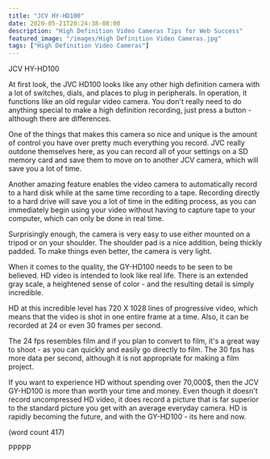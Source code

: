 ```yaml
---
title: "JCV HY-HD100"
date: 2020-05-21T20:24:38-08:00
description: "High Definition Video Cameras Tips for Web Success"
featured_image: "/images/High Definition Video Cameras.jpg"
tags: ["High Definition Video Cameras"]
---
```


JCV HY-HD100

At first look, the JVC HD100 looks like any other
high definition camera with a lot of switches, dials,
and places to plug in peripherals.  In operation, it
functions like an old regular video camera.  You 
don't really need to do anything special to make a
high definition recording, just press a button -
although there are differences.

One of the things that makes this camera so nice and
unique is the amount of control you have over pretty
much everything you record.  JVC really outdone 
themselves here, as you can record all of your settings
on a SD memory card and save them to move on to 
another JCV camera, which will save you a lot of time.

Another amazing feature enables the video camera to
automatically record to a hard disk while at the same
time recording to a tape. Recording directly to a 
hard drive will save you a lot of time in the editing
process, as you can immediately begin using your 
video without having to capture tape to your computer,
which can only be done in real time.

Surprisingly enough, the camera is very easy to use 
either mounted on a tripod or on your shoulder.  The
shoulder pad is a nice addition, being thickly padded.
To make things even better, the camera is very light.

When it comes to the quality, the GY-HD100 needs to
be seen to be believed.  HD video is intended to look
like real life.  There is an extended gray scale, a
heightened sense of color - and the resulting detail
is simply incredible.

HD at this incredible level has 720 X 1028 lines of
progressive video, which means that the video is shot
in one entire frame at a time.  Also, it can be
recorded at 24 or even 30 frames per second.

The 24 fps resembles film and if you plan to convert
to film, it's a great way to shoot - as you can 
quickly and easily go directly to film.  The 30 fps
has more data per second, although it is not
appropriate for making a film project.

If you want to experience HD without spending over 
70,000$, then the JCV GY-HD100 is more than worth
your time and money.  Even though it doesn't record
uncompressed HD video, it does record a picture 
that is far superior to the standard picture you get
with an average everyday camera.  HD is rapidly
becoming the future, and with the GY-HD100 - its here
and now.

(word count 417)

PPPPP
